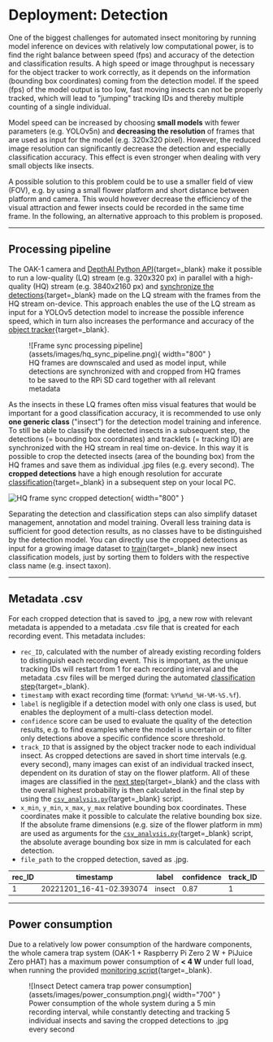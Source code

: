 # Deployment: Detection

One of the biggest challenges for automated insect monitoring by running
model inference on devices with relatively low computational power, is to
find the right balance between speed (fps) and accuracy of the detection
and classification results. A high speed or image throughput is necessary
for the object tracker to work correctly, as it depends on the information
(bounding box coordinates) coming from the detection model. If the speed
(fps) of the model output is too low, fast moving insects can not be
properly tracked, which will lead to "jumping" tracking IDs and thereby
multiple counting of a single individual.

Model speed can be increased by choosing **small models** with fewer parameters
(e.g. YOLOv5n) and **decreasing the resolution** of frames that are used as
input for the model (e.g. 320x320 pixel). However, the reduced image resolution
can significantly decrease the detection and especially classification accuracy.
This effect is even stronger when dealing with very small objects like insects.

A possible solution to this problem could be to use a smaller field of view
(FOV), e.g. by using a small flower platform and short distance between
platform and camera. This would however decrease the efficiency of the visual
attraction and fewer insects could be recorded in the same time frame. In the
following, an alternative approach to this problem is proposed.

---

## Processing pipeline

The OAK-1 camera and
[DepthAI Python API](https://docs.luxonis.com/projects/api/en/latest/){target=_blank}
make it possible to run a low-quality (LQ) stream (e.g. 320x320 px) in parallel
with a high-quality (HQ) stream (e.g. 3840x2160 px) and
[synchronize the detections](../software/programming.md#automated-monitoring-script){target=_blank}
made on the LQ stream with the frames from the HQ stream on-device. This
approach enables the use of the LQ stream as input for a YOLOv5 detection model
to increase the possible inference speed, which in turn also increases the
performance and accuracy of the
[object tracker](https://docs.luxonis.com/projects/api/en/latest/components/nodes/object_tracker/){target=_blank}.

<figure markdown>
  ![Frame sync processing pipeline](assets/images/hq_sync_pipeline.png){ width="800" }
  <figcaption>HQ frames are downscaled and used as model input, while detections are
              synchronized with and cropped from HQ frames to be saved to the RPi SD
              card together with all relevant metadata</figcaption>
</figure>

As the insects in these LQ frames often miss visual features that would be
important for a good classification accuracy, it is recommended to use
only **one generic class** ("insect") for the detection model training and
inference. To still be able to classify the detected insects in a subsequent
step, the detections (= bounding box coordinates) and tracklets (= tracking ID)
are synchronized with the HQ stream in real time on-device. In this way it is
possible to crop the detected insects (area of the bounding box) from the HQ
frames and save them as individual .jpg files (e.g. every second). The
**cropped detections** have a high enough resolution for accurate
[classification](classification.md){target=_blank} in a subsequent step on
your local PC.

![HQ frame sync cropped detection](assets/images/hq_frame_sync.gif){ width="800" }

Separating the detection and classification steps can also simplify dataset
management, annotation and model training. Overall less training data is
sufficient for good detection results, as no classes have to be distinguished
by the detection model. You can directly use the cropped detections as input
for a growing image dataset to [train](../modeltraining/train_classification.md){target=_blank}
new insect classification models, just by sorting them to folders with the
respective class name (e.g. insect taxon).

---

## Metadata .csv

For each cropped detection that is saved to .jpg, a new row with relevant
metadata is appended to a metadata .csv file that is created for each recording
event. This metadata includes:

- `rec_ID`, calculated with the number of already existing recording folders
  to distinguish each recording event. This is important, as the unique
  tracking IDs will restart from 1 for each recording interval and the metadata
  .csv files will be merged during the automated
  [classification step](classification.md){target=_blank}.
- `timestamp` with exact recording time (format: `%Y%m%d_%H-%M-%S.%f`).
- `label` is negligible if a detection model with only one class is used, but
  enables the deployment of a multi-class detection model.
- `confidence` score can be used to evaluate the quality of the detection
  results, e.g. to find examples where the model is uncertain or to filter only
  detections above a specific confidence score threshold.
- `track_ID` that is assigned by the object tracker node to each individual
  insect. As cropped detections are saved in short time intervals (e.g. every
  second), many images can exist of an individual tracked insect, dependent on
  its duration of stay on the flower platform. All of these images are classified
  in the [next step](classification.md){target=_blank} and the class with the
  overall highest probability is then calculated in the final step by using the
  [`csv_analysis.py`](https://github.com/maxsitt/insect-detect-ml/blob/main/csv_analysis.py){target=_blank} script.
- `x_min`, `y_min`, `x_max`, `y_max` relative bounding box coordinates.
  These coordinates make it possible to calculate the relative bounding box
  size. If the absolute frame dimensions (e.g. size of the flower platform in mm)
  are used as arguments for the
  [`csv_analysis.py`](https://github.com/maxsitt/insect-detect-ml/blob/main/csv_analysis.py){target=_blank}
  script, the absolute average bounding box size in mm is calculated for each detection.
- `file_path` to the cropped detection, saved as .jpg.

| rec_ID | timestamp                                                          | label  | confidence | track_ID | x_min  | y_min  | x_max  | y_max  | file_path                                                                                                                                    |
| ------ | ------------------------------------------------------------------ | ------ | ---------- | -------- | ------ | ------ | ------ | ------ | -------------------------------------------------------------------------------------------------------------------------------------------- |
| 1      | <span style="white-space: nowrap;">20221201_16-41-02.393074</span> | insect | 0.87       | 1        | 0.5647 | 0.5357 | 0.6321 | 0.6132 | <span style="white-space: nowrap;">./insect-detect/data/20221201/20221201_16-40/cropped/insect/20221201_16-41-02.393074_1_cropped.jpg</span> |

---

## Power consumption

Due to a relatively low power consumption of the hardware components, the whole
camera trap system (OAK-1 + Raspberry Pi Zero 2 W + PiJuice Zero pHAT) has a
maximum power consumption of **< 4 W** under full load, when running the provided
[monitoring script](../software/programming.md#automated-monitoring-script){target=_blank}.

<figure markdown>
  ![Insect Detect camera trap power consumption](assets/images/power_consumption.png){ width="700" }
  <figcaption>Power consumption of the whole system during a 5 min recording
              interval, while constantly detecting and tracking 5 individual
              insects and saving the cropped detections to .jpg every second</figcaption>
</figure>
